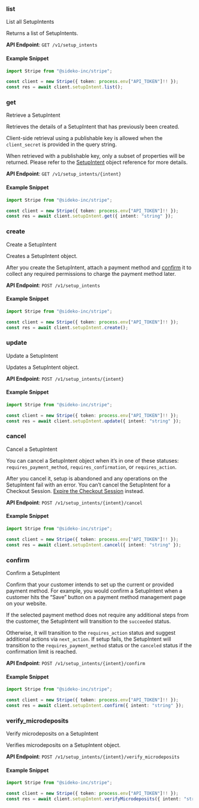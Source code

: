 
### list <a name="list"></a>
List all SetupIntents

<p>Returns a list of SetupIntents.</p>

**API Endpoint**: `GET /v1/setup_intents`

#### Example Snippet

```typescript
import Stripe from "@sideko-inc/stripe";

const client = new Stripe({ token: process.env["API_TOKEN"]!! });
const res = await client.setupIntent.list();
```

### get <a name="get"></a>
Retrieve a SetupIntent

<p>Retrieves the details of a SetupIntent that has previously been created. </p>

<p>Client-side retrieval using a publishable key is allowed when the <code>client_secret</code> is provided in the query string. </p>

<p>When retrieved with a publishable key, only a subset of properties will be returned. Please refer to the <a href="#setup_intent_object">SetupIntent</a> object reference for more details.</p>

**API Endpoint**: `GET /v1/setup_intents/{intent}`

#### Example Snippet

```typescript
import Stripe from "@sideko-inc/stripe";

const client = new Stripe({ token: process.env["API_TOKEN"]!! });
const res = await client.setupIntent.get({ intent: "string" });
```

### create <a name="create"></a>
Create a SetupIntent

<p>Creates a SetupIntent object.</p>

<p>After you create the SetupIntent, attach a payment method and <a href="/docs/api/setup_intents/confirm">confirm</a>
it to collect any required permissions to charge the payment method later.</p>

**API Endpoint**: `POST /v1/setup_intents`

#### Example Snippet

```typescript
import Stripe from "@sideko-inc/stripe";

const client = new Stripe({ token: process.env["API_TOKEN"]!! });
const res = await client.setupIntent.create();
```

### update <a name="update"></a>
Update a SetupIntent

<p>Updates a SetupIntent object.</p>

**API Endpoint**: `POST /v1/setup_intents/{intent}`

#### Example Snippet

```typescript
import Stripe from "@sideko-inc/stripe";

const client = new Stripe({ token: process.env["API_TOKEN"]!! });
const res = await client.setupIntent.update({ intent: "string" });
```

### cancel <a name="cancel"></a>
Cancel a SetupIntent

<p>You can cancel a SetupIntent object when it’s in one of these statuses: <code>requires_payment_method</code>, <code>requires_confirmation</code>, or <code>requires_action</code>. </p>

<p>After you cancel it, setup is abandoned and any operations on the SetupIntent fail with an error. You can’t cancel the SetupIntent for a Checkout Session. <a href="/docs/api/checkout/sessions/expire">Expire the Checkout Session</a> instead.</p>

**API Endpoint**: `POST /v1/setup_intents/{intent}/cancel`

#### Example Snippet

```typescript
import Stripe from "@sideko-inc/stripe";

const client = new Stripe({ token: process.env["API_TOKEN"]!! });
const res = await client.setupIntent.cancel({ intent: "string" });
```

### confirm <a name="confirm"></a>
Confirm a SetupIntent

<p>Confirm that your customer intends to set up the current or
provided payment method. For example, you would confirm a SetupIntent
when a customer hits the “Save” button on a payment method management
page on your website.</p>

<p>If the selected payment method does not require any additional
steps from the customer, the SetupIntent will transition to the
<code>succeeded</code> status.</p>

<p>Otherwise, it will transition to the <code>requires_action</code> status and
suggest additional actions via <code>next_action</code>. If setup fails,
the SetupIntent will transition to the
<code>requires_payment_method</code> status or the <code>canceled</code> status if the
confirmation limit is reached.</p>

**API Endpoint**: `POST /v1/setup_intents/{intent}/confirm`

#### Example Snippet

```typescript
import Stripe from "@sideko-inc/stripe";

const client = new Stripe({ token: process.env["API_TOKEN"]!! });
const res = await client.setupIntent.confirm({ intent: "string" });
```

### verify_microdeposits <a name="verify_microdeposits"></a>
Verify microdeposits on a SetupIntent

<p>Verifies microdeposits on a SetupIntent object.</p>

**API Endpoint**: `POST /v1/setup_intents/{intent}/verify_microdeposits`

#### Example Snippet

```typescript
import Stripe from "@sideko-inc/stripe";

const client = new Stripe({ token: process.env["API_TOKEN"]!! });
const res = await client.setupIntent.verifyMicrodeposits({ intent: "string" });
```
